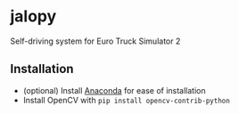 # jalopy
Self-driving system for Euro Truck Simulator 2

## Installation
* (optional) Install [Anaconda](https://anaconda.com) for ease of installation
* Install OpenCV with ```pip install opencv-contrib-python```
